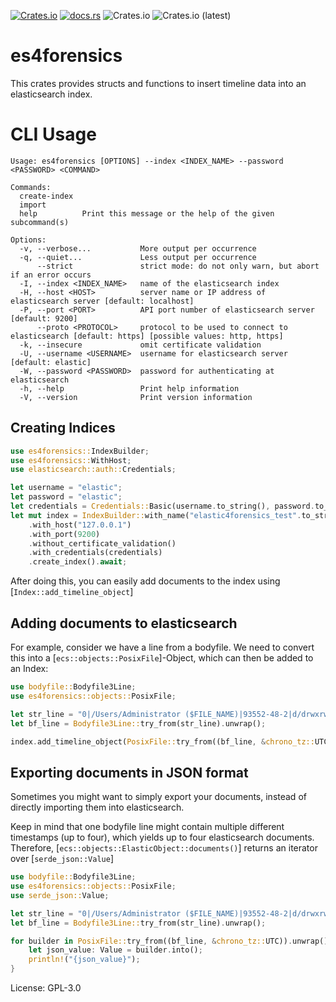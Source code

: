 [![Crates.io](https://img.shields.io/crates/v/es4forensics)](https://crates.io/crates/es4forensics)
[![docs.rs](https://img.shields.io/docsrs/es4forensics)](https://docs.rs/crate/es4forensics)
![Crates.io](https://img.shields.io/crates/l/es4forensics)
![Crates.io (latest)](https://img.shields.io/crates/dv/es4forensics)

# es4forensics

This crates provides structs and functions to insert timeline data into
an elasticsearch index.

# CLI Usage

```
Usage: es4forensics [OPTIONS] --index <INDEX_NAME> --password <PASSWORD> <COMMAND>

Commands:
  create-index  
  import        
  help          Print this message or the help of the given subcommand(s)

Options:
  -v, --verbose...           More output per occurrence
  -q, --quiet...             Less output per occurrence
      --strict               strict mode: do not only warn, but abort if an error occurs
  -I, --index <INDEX_NAME>   name of the elasticsearch index
  -H, --host <HOST>          server name or IP address of elasticsearch server [default: localhost]
  -P, --port <PORT>          API port number of elasticsearch server [default: 9200]
      --proto <PROTOCOL>     protocol to be used to connect to elasticsearch [default: https] [possible values: http, https]
  -k, --insecure             omit certificate validation
  -U, --username <USERNAME>  username for elasticsearch server [default: elastic]
  -W, --password <PASSWORD>  password for authenticating at elasticsearch
  -h, --help                 Print help information
  -V, --version              Print version information
```

## Creating Indices
```rust
use es4forensics::IndexBuilder;
use es4forensics::WithHost;
use elasticsearch::auth::Credentials;

let username = "elastic";
let password = "elastic";
let credentials = Credentials::Basic(username.to_string(), password.to_string());
let mut index = IndexBuilder::with_name("elastic4forensics_test".to_string())
    .with_host("127.0.0.1")
    .with_port(9200)
    .without_certificate_validation()
    .with_credentials(credentials)
    .create_index().await;
```
After doing this, you can easily add documents to the index using [`Index::add_timeline_object`]

## Adding documents to elasticsearch

For example, consider we have a line from a bodyfile. We need to convert this
into a [`ecs::objects::PosixFile`]-Object, which can then be added to an Index:

```rust
use bodyfile::Bodyfile3Line;
use es4forensics::objects::PosixFile;

let str_line = "0|/Users/Administrator ($FILE_NAME)|93552-48-2|d/drwxrwxrwx|0|0|92|1577092511|1577092511|1577092511|-1";
let bf_line = Bodyfile3Line::try_from(str_line).unwrap();

index.add_timeline_object(PosixFile::try_from((bf_line, &chrono_tz::UTC)).unwrap());
```

## Exporting documents in JSON format

Sometimes you might want to simply export your documents, instead of directly importing them into
elasticsearch.

Keep in mind that one bodyfile line might contain multiple different timestamps (up to four),
which yields up to four elasticsearch documents. Therefore, [`ecs::objects::ElasticObject::documents()`] returns an
iterator over [`serde_json::Value`]

```rust
use bodyfile::Bodyfile3Line;
use es4forensics::objects::PosixFile;
use serde_json::Value;

let str_line = "0|/Users/Administrator ($FILE_NAME)|93552-48-2|d/drwxrwxrwx|0|0|92|1577092511|1577092511|1577092511|-1";
let bf_line = Bodyfile3Line::try_from(str_line).unwrap();

for builder in PosixFile::try_from((bf_line, &chrono_tz::UTC)).unwrap().into_iter().filter_map(|r| r.ok()) {
    let json_value: Value = builder.into();
    println!("{json_value}");
}
```

License: GPL-3.0
